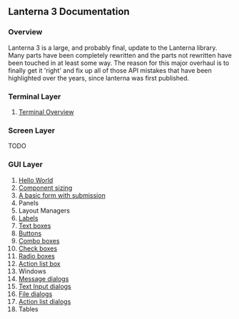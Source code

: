 Lanterna 3 Documentation
---

### Overview
Lanterna 3 is a large, and probably final, update to the Lanterna library.
Many parts have been completely rewritten and the parts not rewritten have been touched in at least some way.
The reason for this major overhaul is to finally get it 'right' and fix up all of those API mistakes that have been highlighted
over the years, since lanterna was first published.

### Terminal Layer
1. [Terminal Overview](examples/terminal/overview.md)

### Screen Layer
TODO

### GUI Layer
1. [Hello World](examples/gui/hello_world.md)
2. [Component sizing](examples/gui/component_sizing.md)
3. [A basic form with submission](examples/gui/basic_form_submission.md)
4. Panels
5. Layout Managers
6. [Labels](examples/gui/labels.md)
7. [Text boxes](examples/gui/text_boxes.md)
8. [Buttons](examples/gui/buttons.md)
9. [Combo boxes](examples/gui/combo_boxes.md)
10. [Check boxes](examples/gui/check_boxes.md)
11. [Radio boxes](examples/gui/radio_boxes.md)
12. [Action list box](examples/gui/action_list_box.md)
13. Windows
14. [Message dialogs](examples/gui/message_dialogs.md)
15. [Text Input dialogs](examples/gui/text_input_dialogs.md)
16. [File dialogs](examples/gui/file_dialogs.md)
17. [Action list dialogs](examples/gui/action_list_dialogs.md)
18. Tables